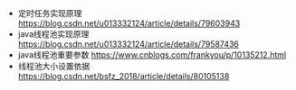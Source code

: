 - 定时任务实现原理 https://blog.csdn.net/u013332124/article/details/79603943
- java线程池实现原理 https://blog.csdn.net/u013332124/article/details/79587436
- java线程池重要参数 https://www.cnblogs.com/frankyou/p/10135212.html
- 线程池大小设置依据 https://blog.csdn.net/bsfz_2018/article/details/80105138
